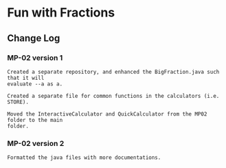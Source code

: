 # Fun with Fractions

## Change Log

### MP-02 version 1
```
Created a separate repository, and enhanced the BigFraction.java such that it will 
evaluate --a as a.

Created a separate file for common functions in the calculators (i.e. STORE). 

Moved the InteractiveCalculator and QuickCalculator from the MP02 folder to the main 
folder.
```

### MP-02 version 2
```
Formatted the java files with more documentations.
```